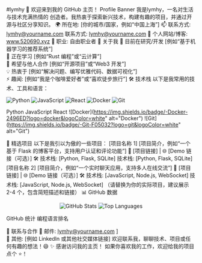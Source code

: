 #lymhy
👋 欢迎来到我的 GitHub 主页！
Profile Banner <!-- 可替换为自定义横幅 -->
我是lymhy，一名对生活与技术充满热情的 创造者。我热衷于探索新兴技术，构建有趣的项目，并通过开源与社区分享知识。
🌍 所在地: [你的城市/国家，例如“中国上海”]
📫 联系方式: lymhy@yourname.com
联系方式: lymhy@yourname.com 
🔗 个人网站/博客: www.520690.xyz
💼 职业: 自由职业者
🚀 关于我
🔭 目前在研究/开发 [例如“基于机器学习的推荐系统”]  
🌱 正在学习 [例如“Rust 编程”或“云计算”]  
👯 希望与他人合作 [例如“开源项目”或“Web3 开发”]  
💡 热衷于 [例如“解决问题、编写优雅代码、数据可视化”]  
⚡ 趣闻: [例如“我是个咖啡爱好者”或“喜欢徒步旅行”]
🛠️ 技术栈
以下是我常用的技术、工具和语言：
<p align="left">
  <img src="https://img.shields.io/badge/-Python-3776AB?logo=python&logoColor=white" alt="Python">
  <img src="https://img.shields.io/badge/-JavaScript-F7DF1E?logo=javascript&logoColor=black" alt="JavaScript">
  <img src="https://img.shields.io/badge/-React-61DAFB?logo=react&logoColor=black" alt="React">
  <img src="https://img.shields.io/badge/-Docker-2496ED?logo=docker&logoColor=white" alt="Docker">
  <img src="https://img.shields.io/badge/-Git-F05032?logo=git&logoColor=white" alt="Git">
</p>



Python
JavaScript
React
![Docker](https://img.shields.io/badge/-Docker-2496ED?logo=docker&logoColor=white" alt="Docker")
![Git](https://img.shields.io/badge/-Git-F05032?logo=git&logoColor=white" alt="Git")



🌟 精选项目
以下是我引以为傲的一些项目：
[项目名称 1]
[项目简介，例如“一个基于 Flask 的博客平台，支持用户认证和评论功能”]
🔗 [项目链接] | 🌐 [Demo 链接（可选）]
🛠️ 技术栈: [Python, Flask, SQLite]
技术栈: [Python, Flask, SQLite]
[项目名称 2]
[项目简介，例如“一个实时聊天应用，支持多人在线交流”]
🔗 [项目链接] | 🌐 [Demo 链接（可选）]
🛠️ 技术栈: [JavaScript, Node.js, WebSocket]
技术栈: [JavaScript, Node.js, WebSocket]
（请替换为你的实际项目，建议展示 2-4 个，包含简短描述和链接）
📊 GitHub 数据
<p align="center">
  <img src="https://github-readme-stats.vercel.app/api?username=lymhhy&show_icons=true&theme=radical" alt="GitHub Stats">
  <img src="https://github-readme-stats.vercel.app/api/top-langs/?username=lymhhy&layout=compact&theme=radical" alt="Top Languages">
</p>



GitHub 统计
编程语言排名


🤝 联系与合作
📧 邮件: lymhy@yourname.com ]  
💬 其他: [例如 LinkedIn 或其他社交媒体链接]
欢迎联系我，聊聊技术、项目或任何有趣的想法！😄
✨ 感谢访问我的主页！ 如果你喜欢我的工作，欢迎给我的项目点个 ⭐！

